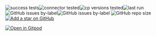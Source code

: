 ![success tests](https://img.shields.io/badge/success%20tests-354%2F469-red)![connector tested](https://img.shields.io/badge/connector%20tested-148-green)![cp versions tested](https://img.shields.io/badge/cp%20version%20tested-%207.9.0-green)![last run](https://img.shields.io/badge/last%20run-2025--04--20%2013:15-green)
![GitHub issues by-label](https://img.shields.io/github/issues/vdesabou/kafka-docker-playground/CI%20failing%20🔥)![GitHub issues by-label](https://img.shields.io/github/issues/vdesabou/kafka-docker-playground/enhancement%20✨)
![GitHub repo size](https://img.shields.io/github/repo-size/vdesabou/kafka-docker-playground)
[![Add a star on GitHub](https://img.shields.io/github/stars/vdesabou/kafka-docker-playground?style=social)](https://github.com/vdesabou/kafka-docker-playground)

[![Open in Gitpod](https://gitpod.io/button/open-in-gitpod.svg)](https://gitpod.io/#https://github.com/vdesabou/kafka-docker-playground)